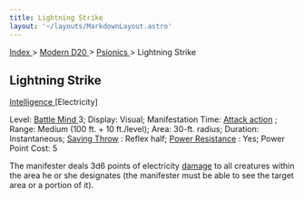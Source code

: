 ```yaml
---
title: Lightning Strike
layout: '~/layouts/MarkdownLayout.astro'
---
```


[ Index ](/) > [ Modern D20 ](/modern.d20.srd) > [ Psionics ](/modern.d20.srd/psionics) > Lightning Strike

##  Lightning Strike

[ Intelligence ](/modern.d20.srd/basics/ability.scores) [Electricity]

Level: [ Battle Mind ](/modern.d20.srd/classes/advanced/battle.mind) 3;
Display: Visual; Manifestation Time: [ Attack action](/modern.d20.srd/combat/attack.actions) ; Range: Medium (100 ft. + 10
ft./level); Area: 30-ft. radius; Duration: Instantaneous; [ Saving Throw](/modern.d20.srd/basics/saving.throws) : Reflex half; [ Power Resistance](/modern.d20.srd/special.abilities/power.resistance) : Yes; Power Point Cost:
5

The manifester deals 3d6 points of electricity [ damage](/modern.d20.srd/combat/damage) to all creatures within the area he or she
designates (the manifester must be able to see the target area or a portion of
it).

